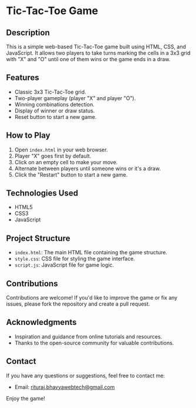 # Tic-Tac-Toe Game

## Description

This is a simple web-based Tic-Tac-Toe game built using HTML, CSS, and JavaScript. It allows two players to take turns marking the cells in a 3x3 grid with "X" and "O" until one of them wins or the game ends in a draw.

## Features

- Classic 3x3 Tic-Tac-Toe grid.
- Two-player gameplay (player "X" and player "O").
- Winning combinations detection.
- Display of winner or draw status.
- Reset button to start a new game.

## How to Play

1. Open `index.html` in your web browser.
2. Player "X" goes first by default.
3. Click on an empty cell to make your move.
4. Alternate between players until someone wins or it's a draw.
5. Click the "Restart" button to start a new game.

## Technologies Used

- HTML5
- CSS3
- JavaScript

## Project Structure

- `index.html`: The main HTML file containing the game structure.
- `style.css`: CSS file for styling the game interface.
- `script.js`: JavaScript file for game logic.

## Contributions

Contributions are welcome! If you'd like to improve the game or fix any issues, please fork the repository and create a pull request.

## Acknowledgments

- Inspiration and guidance from online tutorials and resources.
- Thanks to the open-source community for valuable contributions.

## Contact

If you have any questions or suggestions, feel free to contact me:

- Email: [rituraj.bhavyawebtech@gmail.com](mailto:rituraj.bhavyawebtech@gmail.com)

Enjoy the game!
